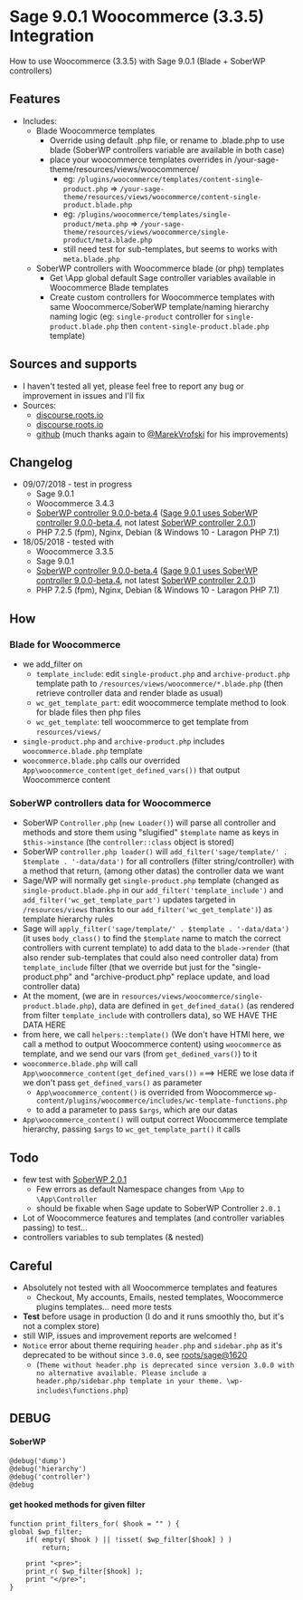 # Sage 9.0.1 Woocommerce (3.3.5) Integration
How to use Woocommerce (3.3.5) with Sage 9.0.1 (Blade + SoberWP controllers)

## Features
- Includes: 
  - Blade Woocommerce templates
    - Override using default .php file, or rename to .blade.php to use blade (SoberWP controllers variable are available in both case)
    - place your woocommerce templates overrides in /your-sage-theme/resources/views/woocommerce/
      - eg: `/plugins/woocommerce/templates/content-single-product.php` => `/your-sage-theme/resources/views/woocommerce/content-single-product.blade.php`
      - eg: `/plugins/woocommerce/templates/single-product/meta.php` => `/your-sage-theme/resources/views/woocommerce/single-product/meta.blade.php`
      - still need test for sub-templates, but seems to works with `meta.blade.php`
  - SoberWP controllers with Woocommerce blade (or php) templates
    - Get \App global default Sage controller variables available in Woocommerce Blade templates
    - Create custom controllers for Woocommerce templates with same Woocommerce/SoberWP template/naming hierarchy naming logic (eg: `single-product` controller for `single-product.blade.php` then `content-single-product.blade.php` template)
  
## Sources and supports
- I haven't tested all yet, please feel free to report any bug or improvement in issues and I'll fix
- Sources:
  - [discourse.roots.io](https://discourse.roots.io/t/woocommerce-blade-sage-9/8449/17)
  - [discourse.roots.io](https://discourse.roots.io/t/any-working-example-of-sage-9-latest-sage-9-0-0-beta-4-with-woocommerce-3-1-1/10099/17)
  - [github](https://github.com/MarekVrofski/Sage-Woocommerce) (much thanks again to [@MarekVrofski](https://github.com/MarekVrofski/) for his improvements)
  
## Changelog
- 09/07/2018 - test in progress
    - Sage 9.0.1
    - Woocommerce 3.4.3
    - [SoberWP controller 9.0.0-beta.4](https://github.com/soberwp/controller/releases) ([Sage 9.0.1 uses SoberWP controller 9.0.0-beta.4](https://github.com/roots/sage/blob/master/composer.json), not latest [SoberWP controller 2.0.1](https://github.com/soberwp/controller/releases))
    - PHP 7.2.5 (fpm), Nginx, Debian (& Windows 10 - Laragon PHP 7.1)
- 18/05/2018 - tested with
    - Woocommerce 3.3.5
    - Sage 9.0.1
    - [SoberWP controller 9.0.0-beta.4](https://github.com/soberwp/controller/releases) ([Sage 9.0.1 uses SoberWP controller 9.0.0-beta.4](https://github.com/roots/sage/blob/master/composer.json), not latest [SoberWP controller 2.0.1](https://github.com/soberwp/controller/releases))
    - PHP 7.2.5 (fpm), Nginx, Debian (& Windows 10 - Laragon PHP 7.1)
    
## How
### Blade for Woocommerce
- we add_filter on 
  - `template_include`: edit `single-product.php` and `archive-product.php` template path to `/resources/views/woocommerce/*.blade.php` (then retrieve controller data and render blade as usual)
  - `wc_get_template_part`: edit woocommerce template method to look for blade files then php files
  - `wc_get_template`: tell woocommerce to get template from `resources/views/`
- `single-product.php` and `archive-product.php` includes `woocommerce.blade.php` template
- `woocommerce.blade.php` calls our overrided `App\woocommerce_content(get_defined_vars())` that output Woocommerce content

### SoberWP controllers data for Woocommerce
- SoberWP `Controller.php` (`new Loader()`) will parse all controller and methods and store them using "slugified" `$template` name as keys in `$this->instance` (the `controller::class` object is stored)
- SoberWP `controller.php loader()` will `add_filter('sage/template/' . $template . '-data/data')` for all controllers (filter string/controller) with a method that return, (among other datas) the controller data we want
- Sage/WP will normally get `single-product.php` template (changed as `single-product.blade.php` in our `add_filter('template_include')` and `add_filter('wc_get_template_part')` updates targeted in `/resources/views` thanks to our `add_filter('wc_get_template')`) as template hierarchy rules
- Sage will `apply_filter('sage/template/' . $template . '-data/data')` (it uses `body_class()` to find the `$template` name to match the correct controllers with current template) to add data to the `blade->render` (that also render sub-templates that could also need controller data) from `template_include` filter (that we override but just for the "single-product.php" and "archive-product.php" replace update, and load controller data)
- At the moment, (we are in `resources/views/woocommerce/single-product.blade.php`), data are defined in `get_defined_data()` (as rendered from filter `template_include` with controllers data), so WE HAVE THE DATA HERE
- from here, we call `helpers::template()` (We don't have HTMl here, we call a method to output Woocommerce content) using `woocommerce` as template, and we send our vars (from `get_dedined_vars()`) to it
- `woocommerce.blade.php` will call `App\woocommerce_content(get_defined_vars())` ===> HERE we lose data if we don't pass `get_defined_vars()` as parameter
    - `App\woocommerce_content()` is overrided from Woocommerce `wp-content/plugins/woocommerce/includes/wc-template-functions.php`
    - to add a parameter to pass `$args`, which are our datas
- `App\woocommerce_content()` will output correct Woocommerce template hierarchy, passing `$args` to `wc_get_template_part()` it calls

## Todo
- few test with [SoberWP 2.0.1](https://github.com/soberwp/controller/releases)
  - Few errors as default Namespace changes from `\App` to `\App\Controller`
  - should be fixable when Sage update to SoberWP Controller `2.0.1`
- Lot of Woocommerce features and templates (and controller variables passing) to test...
- controllers variables to sub templates (& nested)

## Careful
- Absolutely not tested with all Woocommerce templates and features
  - Checkout, My accounts, Emails, nested templates, Woocommerce plugins templates... need more tests
- **Test** before usage in production (I do and it runs smoothly tho, but it's not a complex store)
- still WIP, issues and improvement reports are welcomed !
- `Notice` error about theme requiring `header.php` and `sidebar.php` as it's deprecated to be without since `3.0.0`, see [roots/sage@1620](https://github.com/roots/sage/issues/1620) 
  - (`Theme without header.php is deprecated since version 3.0.0 with no alternative available. Please include a header.php/sidebar.php template in your theme. \wp-includes\functions.php`)

## DEBUG
#### SoberWP
```
@debug('dump')
@debug('hierarchy')
@debug('controller')
@debug
```

#### get hooked methods for given filter
```
function print_filters_for( $hook = "" ) {
global $wp_filter;
    if( empty( $hook ) || !isset( $wp_filter[$hook] ) )
        return;

    print "<pre>";
    print_r( $wp_filter[$hook] );
    print "</pre>";
}
```
